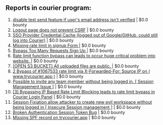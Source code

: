 ## Reports in courier program:
1. [disable test send feature if user's email address isn't verified](https://hackerone.com/reports/906226) | $0.0 bounty
2. [Logout page does not prevent CSRF](https://hackerone.com/reports/905831) | $0.0 bounty
3. [SSO Provider Credential Cache (logged out of Google/GitHub, could still log into Courier)](https://hackerone.com/reports/880730) | $0.0 bounty
4. [Missing rate limit in signup Form ](https://hackerone.com/reports/905692) | $0.0 bounty
5. [Bypass Too Many Requests Sign Up ](https://hackerone.com/reports/947349) | $0.0 bounty
6. [Rate limit function bypass can leads to occur huge critical problem into website. ](https://hackerone.com/reports/1067533) | $0.0 bounty
7. [[OPEN S3 BUCKET] All uploaded files are public. ](https://hackerone.com/reports/905641) | $0.0 bounty
8. [2 Bypass of  #1067533 rate limit via X-Forwarded-For<space>: Source IP on ( www.trycourier.app )](https://hackerone.com/reports/1206777) | $0.0 bounty
9. [Possible to invite any team member without being logged in. [ Session Management Issue ]](https://hackerone.com/reports/1319892) | $0.0 bounty
10. [[3] Bypassing IP Based Rate Limit Blocking leads to rate limit bypass in Courier Login Panel](https://hackerone.com/reports/1320976) | $0.0 bounty
11. [Session Fixiation allow attacker to create new evil workspace without being logged in [ Insecure Session management  ]](https://hackerone.com/reports/1329434) | $0.0 bounty
12. [Broken Authentication Session Token Bug](https://hackerone.com/reports/948345) | $0.0 bounty
13. [Missing SPF record on trycourier.app](https://hackerone.com/reports/1416701) | $0.0 bounty